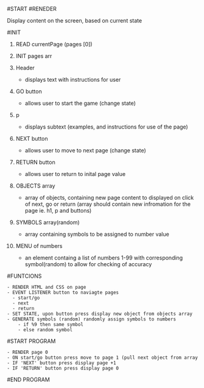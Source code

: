 #START
#RENEDER


Display content on the screen, based on current state


#INIT
1.  READ currentPage (pages [0])
2.  INIT pages arr
3. Header
    * displays text with instructions for user

4. GO button
    * allows user to start the game (change state)
  
5. p
    * displays subtext (examples, and instructions for use of the page)

6. NEXT button
    * allows user to move to next page (change state)
 
7. RETURN button
    * allows user to return to inital page value
    
8. OBJECTS array
    * array of objects, containing new page content to displayed on click of next, go or return (array should contain new infromation for the page ie. h1, p and buttons)   
    
9. SYMBOLS array(random)
    * array containing symbols to be assigned to number value  
   
10. MENU of numbers
    * an element containg a list of numbers 1-99 with corresponding symbol(random) to allow for checking of accuracy

#FUNTCIONS

    - RENDER HTML and CSS on page
    - EVENT LISTENER button to naviagte pages
      - start/go
      - next
      - return
    - SET STATE, upon button press display new object from objects array
    - GENERATE symbols (random) randomly assign symbols to numbers
        - if %9 then same symbol
        - else random symbol
 
#START PROGRAM

    - RENDER page 0
    - ON start/go button press move to page 1 (pull next object from array
    - IF 'NEXT' button press display page +1
    - IF 'RETURN' button press display page 0


#END PROGRAM


      
    
